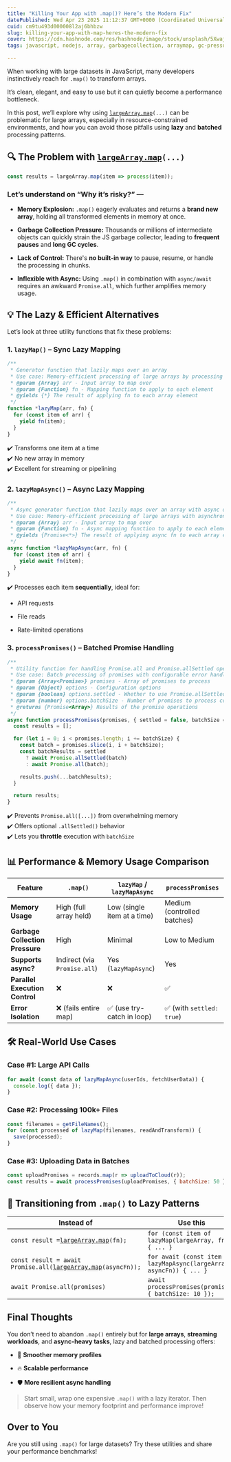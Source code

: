 ```yaml
---
title: "Killing Your App with .map()? Here’s the Modern Fix"
datePublished: Wed Apr 23 2025 11:12:37 GMT+0000 (Coordinated Universal Time)
cuid: cm9tu493d000008l2aj6bhbzw
slug: killing-your-app-with-map-heres-the-modern-fix
cover: https://cdn.hashnode.com/res/hashnode/image/stock/unsplash/5Xwaj9gaR0g/upload/8f7ec98af8c7fd2d81d33dc59121603b.jpeg
tags: javascript, nodejs, array, garbagecollection, arraymap, gc-pressure

---
```


When working with large datasets in JavaScript, many developers instinctively reach for `.map()` to transform arrays.

It’s clean, elegant, and easy to use but it can quietly become a performance bottleneck.

In this post, we’ll explore why using [`largeArray.map`](http://hugeArray.map)`(...)` can be problematic for large arrays, especially in resource-constrained environments, and how you can avoid those pitfalls using **lazy** and **batched** processing patterns.

## 🔍 The Problem with [`largeArray.map`](http://hugeArray.map)`(...)`

```javascript
const results = largeArray.map(item => process(item));
```

### Let’s understand on “Why it’s risky?” —

* **Memory Explosion:** `.map()` eagerly evaluates and returns a **brand new array**, holding all transformed elements in memory at once.
    
* **Garbage Collection Pressure:** Thousands or millions of intermediate objects can quickly strain the JS garbage collector, leading to **frequent pauses** and **long GC cycles**.
    
* **Lack of Control:** There's **no built-in way** to pause, resume, or handle the processing in chunks.
    
* **Inflexible with Async:** Using `.map()` in combination with `async/await` requires an awkward `Promise.all`, which further amplifies memory usage.
    

## 💡 The Lazy & Efficient Alternatives

Let’s look at three utility functions that fix these problems:

### 1\. `lazyMap()` – Sync Lazy Mapping

```javascript
/**
 * Generator function that lazily maps over an array
 * Use case: Memory-efficient processing of large arrays by processing one item at a time
 * @param {Array} arr - Input array to map over
 * @param {Function} fn - Mapping function to apply to each element
 * @yields {*} The result of applying fn to each array element
 */
function *lazyMap(arr, fn) {
  for (const item of arr) {
    yield fn(item);
  }
}
```

✔️ Transforms one item at a time  
✔️ No new array in memory  
✔️ Excellent for streaming or pipelining

### 2\. `lazyMapAsync()` – Async Lazy Mapping

```javascript
/**
 * Async generator function that lazily maps over an array with async operations
 * Use case: Memory-efficient processing of large arrays with asynchronous operations
 * @param {Array} arr - Input array to map over
 * @param {Function} fn - Async mapping function to apply to each element
 * @yields {Promise<*>} The result of applying async fn to each array element
 */
async function *lazyMapAsync(arr, fn) {
  for (const item of arr) {
    yield await fn(item);
  }
}
```

✔️ Processes each item **sequentially**, ideal for:

* API requests
    
* File reads
    
* Rate-limited operations
    

### 3\. `processPromises()` – Batched Promise Handling

```javascript
/**
 * Utility function for handling Promise.all and Promise.allSettled operations
 * Use case: Batch processing of promises with configurable error handling and concurrency
 * @param {Array<Promise>} promises - Array of promises to process
 * @param {Object} options - Configuration options
 * @param {boolean} options.settled - Whether to use Promise.allSettled (true) or Promise.all (false)
 * @param {number} options.batchSize - Number of promises to process concurrently
 * @returns {Promise<Array>} Results of the promise operations
 */
async function processPromises(promises, { settled = false, batchSize = 10 } = {}) {
  const results = [];

  for (let i = 0; i < promises.length; i += batchSize) {
    const batch = promises.slice(i, i + batchSize);
    const batchResults = settled
      ? await Promise.allSettled(batch)
      : await Promise.all(batch);

    results.push(...batchResults);
  }

  return results;
}
```

✔️ Prevents `Promise.all([...])` from overwhelming memory  
✔️ Offers optional `.allSettled()` behavior  
✔️ Lets you **throttle** execution with `batchSize`

## 📊 Performance & Memory Usage Comparison

| **Feature** | `.map()` | `lazyMap` / `lazyMapAsync` | `processPromises` |
| --- | --- | --- | --- |
| **Memory Usage** | High (full array held) | Low (single item at a time) | Medium (controlled batches) |
| **Garbage Collection Pressure** | High | Minimal | Low to Medium |
| **Supports async?** | Indirect (via `Promise.all`) | Yes (`lazyMapAsync`) | Yes |
| **Parallel Execution Control** | ❌ | ❌ | ✅ |
| **Error Isolation** | ❌ (fails entire map) | ✅ (use try-catch in loop) | ✅ (with `settled: true`) |

## 🛠️ Real-World Use Cases

### Case #1: Large API Calls

```javascript
for await (const data of lazyMapAsync(userIds, fetchUserData)) {
  console.log({ data });
}
```

### Case #2: Processing 100k+ Files

```javascript
const filenames = getFileNames();
for (const processed of lazyMap(filenames, readAndTransform)) {
  save(processed);
}
```

### Case #3: Uploading Data in Batches

```javascript
const uploadPromises = records.map(r => uploadToCloud(r));
const results = await processPromises(uploadPromises, { batchSize: 50 });
```

## 🔄 Transitioning from `.map()` to Lazy Patterns

| **Instead of** | **Use this** |
| --- | --- |
| `const result =`[`largeArray.map`](http://hugeArray.map)`(fn);` | `for (const item of lazyMap(largeArray, fn)) { ... }` |
| `const result = await Promise.all(`[`largeArray.map`](http://hugeArray.map)`(asyncFn));` | `for await (const item of lazyMapAsync(largeArray, asyncFn)) { ... }` |
| `await Promise.all(promises)` | `await processPromises(promises, { batchSize: 10 });` |

## Final Thoughts

You don’t need to abandon `.map()` entirely but for **large arrays**, **streaming workloads**, and **async-heavy tasks**, lazy and batched processing offers:

* 🧘 **Smoother memory profiles**
    
* 🔥 **Scalable performance**
    
* 🛡️ **More resilient async handling**
    

> Start small, wrap one expensive `.map()` with a lazy iterator. Then observe how your memory footprint and performance improve!

## Over to You

Are you still using `.map()` for large datasets? Try these utilities and share your performance benchmarks!